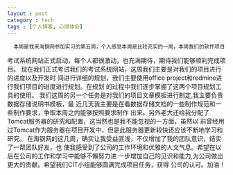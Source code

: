 ```yaml
---
layout : post
category : tech
tags : [个人博客, 心得体会]
---  
```

      本周是我来淘钢网参加实习的第五周，个人感觉本周是比较充实的一周，本周我们的软件项目
考试系统网站正式启动，每个人都很激动，也充满期待，期待我们能够顺利完成项目。
      现在我们正式考试我们的考试系统网站，这周我们主要是对我们的项目进行的进度以及开发时
间进行详细的规划，我们主要使用office project和redmine进行我们项目的进度进行规划。在规划
的过程中我们逐步掌握了这两个项目规划工具的使用。
      我们这周的另一个任务是对我们的项目文章模板进行制定,我主要负责数据存储说明书模板，最
近几天我主要是在看数据存储文档的一些制作规范和一些制作要求，争取本周之内能够按照要求制作
出来。另外老大还给我分配了Tomcat服务器的研究和配置，这当然也是我不能忽视的一方面，虽然以
前曾经用过Tomcat作为服务器在项目开发中，但是此服务器更新较快还应该不断地学习和研究。
      在淘钢网的这几周，确实让我受益匪浅，不仅增加了我的团队意识，结实了一帮团队好友，也
使我感受到了公司的工作环境和优雅的人文气息。希望在以后在公司的工作和学习中能够不懈努力进
一步增加自己的见识和能力,为公司做出更大的贡献。希望我们CIT小组能够圆满完成项目任务，获得
公司的认可。加油！

